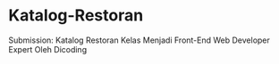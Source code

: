 # Katalog-Restoran

Submission: Katalog Restoran Kelas Menjadi Front-End Web Developer Expert Oleh Dicoding

